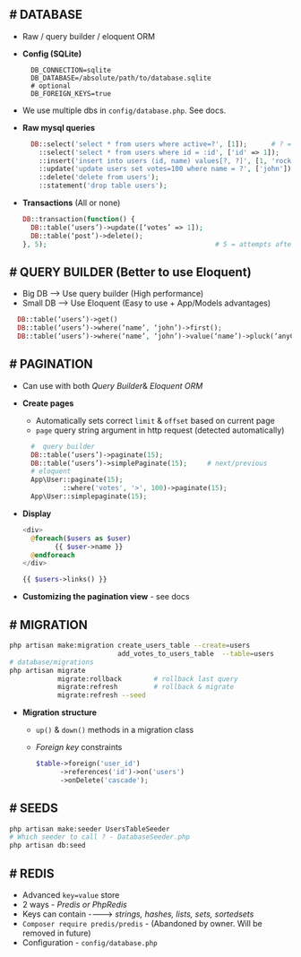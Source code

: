 ## # DATABASE

- Raw / query builder / eloquent ORM
- **Config (SQLite)**

  ```env
    DB_CONNECTION=sqlite
    DB_DATABASE=/absolute/path/to/database.sqlite
    # optional
    DB_FOREIGN_KEYS=true
  ```

- We use multiple dbs in `config/database.php`. See docs.
- **Raw mysql queries**

  ```php
    DB::select('select * from users where active=?', [1]);      # ? = 1 (parameter)
      ::select('select * from users where id = :id', ['id' => 1]);
      ::insert('insert into users (id, name) values[?, ?]', [1, 'rocky']);
      ::update('update users set votes=100 where name = ?', ['john']);
      ::delete('delete from users');
      ::statement('drop table users');
  ```

- **Transactions** (All or none)

  ```php
  DB::transaction(function() {
    DB::table(‘users’)->update([‘votes’ => 1]);
    DB::table(‘post’)->delete();
  }, 5);                                          # 5 = attempts after deadlock
  ```

## # QUERY BUILDER (Better to use Eloquent)

- Big DB --> Use query builder (High performance)
- Small DB --> Use Eloquent (Easy to use + App/Models advantages)

```php
  DB::table(‘users’)->get()
  DB::table(‘users’)->where(‘name’, ‘john’)->first();
  DB::table(‘users’)->where(‘name’, ‘john’)->value(‘name’)->pluck(‘anyCol’);
```

## # PAGINATION

- Can use with both _Query Builder_& _Eloquent ORM_
- **Create pages**

  - Automatically sets correct `limit` & `offset` based on current page
  - `page` query string argument in http request (detected automatically)

  ```php
    #  query builder
    DB::table(‘users’)->paginate(15);
    DB::table(‘users’)->simplePaginate(15);     # next/previous
    # eloquent
    App\User::paginate(15);
            ::where('votes', '>', 100)->paginate(15);
    App\User::simplepaginate(15);
  ```

- **Display**

  ```php
  <div>
    @foreach($users as $user)
          {{ $user->name }}
    @endforeach
  </div>

  {{ $users->links() }}
  ```

- **Customizing the pagination view** - see docs

## # MIGRATION

```bash
php artisan make:migration create_users_table --create=users
                           add_votes_to_users_table  --table=users
# database/migrations
php artisan migrate
            migrate:rollback        # rollback last query
            migrate:refresh         # rollback & migrate
            migrate:refresh --seed
```

- **Migration structure**

  - `up()` & `down()` methods in a migration class
  - _Foreign key_ constraints

    ```php
    $table->foreign('user_id')
          ->references('id')->on('users')
          ->onDelete('cascade');
    ```

## # SEEDS

```bash
php artisan make:seeder UsersTableSeeder
# Which seeder to call ? - DatabaseSeeder.php
php artisan db:seed
```

## # REDIS

- Advanced `key=value` store
- 2 ways - _Predis or PhpRedis_
- Keys can contain ----> _strings, hashes, lists, sets, sortedsets_
- `Composer require predis/predis` - (Abandoned by owner. Will be removed in future)
- Configuration - `config/database.php`
